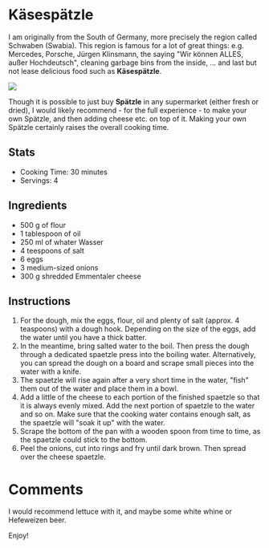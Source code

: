 # Käsespätzle

I am originally from the South of Germany, more precisely the region called Schwaben (Swabia). This region is famous for a lot of great things: e.g. Mercedes, Porsche, Jürgen Klinsmann, the saying "Wir können ALLES, außer Hochdeutsch", cleaning garbage bins from the inside, ... and last but not lease delicious food such as **Käsespätzle**. 

![](img/kaesespaetzle.webp)

Though it is possible to just buy **Spätzle** in any supermarket (either fresh or dried), I would likely recommend - for the full experience - to make your own Spätzle, and then adding cheese etc. on top of it. Making your own Spätzle certainly raises the overall cooking time.

## Stats
- Cooking Time: 30 minutes
- Servings: 4

## Ingredients
- 500 g of flour 
- 1 tablespoon of oil
- 250 ml of whater	Wasser
- 4 teespoons of salt
- 6	eggs
- 3 medium-sized onions
- 300 g shredded Emmentaler cheese

## Instructions
1. For the dough, mix the eggs, flour, oil and plenty of salt (approx. 4 teaspoons) with a dough hook. Depending on the size of the eggs, add the water until you have a thick batter.
2. In the meantime, bring salted water to the boil. Then press the dough through a dedicated spaetzle press into the boiling water. Alternatively, you can spread the dough on a board and scrape small pieces into the water with a knife. 
3. The spaetzle will rise again after a very short time in the water, "fish" them out of the water and place them in a bowl.
4. Add a little of the cheese to each portion of the finished spaetzle so that it is always evenly mixed. Add the next portion of spaetzle to the water and so on. Make sure that the cooking water contains enough salt, as the spaetzle will "soak it up" with the water.
5. Scrape the bottom of the pan with a wooden spoon from time to time, as the spaetzle could stick to the bottom.
6. Peel the onions, cut into rings and fry until dark brown. Then spread over the cheese spaetzle.

# Comments
I would recommend lettuce with it, and maybe some white whine or Hefeweizen beer.

Enjoy!